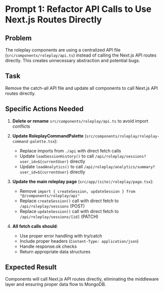 # Prompt 1: Refactor API Calls to Use Next.js Routes Directly

## Problem
The roleplay components are using a centralized API file (`src/components/roleplay/api.ts`) instead of calling the Next.js API routes directly. This creates unnecessary abstraction and potential bugs.

## Task
Remove the catch-all API file and update all components to call Next.js API routes directly.

## Specific Actions Needed

1. **Delete or rename** `src/components/roleplay/api.ts` to avoid import conflicts

2. **Update RoleplayCommandPalette** (`src/components/roleplay/roleplay-command-palette.tsx`):
   - Replace imports from `./api` with direct fetch calls
   - Update `loadSessionHistory()` to call `/api/roleplay/sessions?user_id=${currentUser}` directly
   - Update `loadAnalytics()` to call `/api/roleplay/analytics/summary?user_id=${currentUser}` directly

3. **Update the main roleplay page** (`src/app/(site)/roleplay/page.tsx`):
   - Remove `import { createSession, updateSession } from "@/components/roleplay/api"`
   - Replace `createSession()` call with direct fetch to `/api/roleplay/sessions` (POST)
   - Replace `updateSession()` call with direct fetch to `/api/roleplay/sessions/[id]` (PATCH)

4. **All fetch calls should**:
   - Use proper error handling with try/catch
   - Include proper headers (`Content-Type: application/json`)
   - Handle response.ok checks
   - Return appropriate data structures

## Expected Result
Components will call Next.js API routes directly, eliminating the middleware layer and ensuring proper data flow to MongoDB.